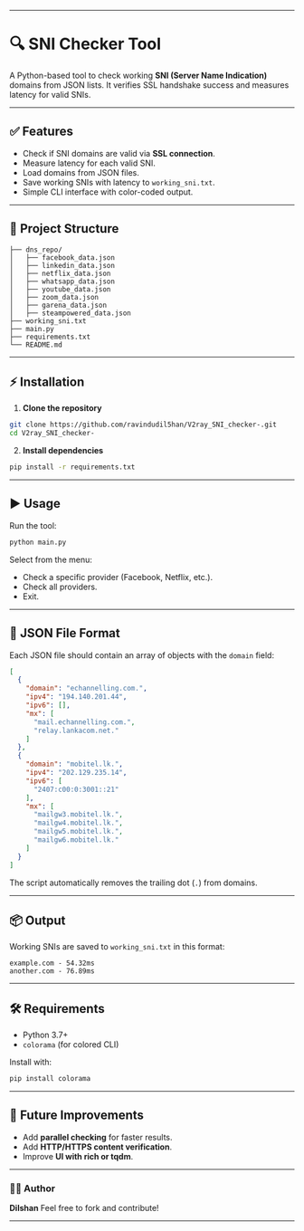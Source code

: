 
---

# 🔍 SNI Checker Tool

A Python-based tool to check working **SNI (Server Name Indication)** domains from JSON lists. It verifies SSL handshake success and measures latency for valid SNIs.

---

## ✅ Features

* Check if SNI domains are valid via **SSL connection**.
* Measure latency for each valid SNI.
* Load domains from JSON files.
* Save working SNIs with latency to `working_sni.txt`.
* Simple CLI interface with color-coded output.

---

## 📂 Project Structure

```
├── dns_repo/
│   ├── facebook_data.json
│   ├── linkedin_data.json
│   ├── netflix_data.json
│   ├── whatsapp_data.json
│   ├── youtube_data.json
│   ├── zoom_data.json
│   ├── garena_data.json
│   ├── steampowered_data.json
├── working_sni.txt
├── main.py
├── requirements.txt
└── README.md
```

---

## ⚡ Installation

1. **Clone the repository**

```bash
git clone https://github.com/ravindudil5han/V2ray_SNI_checker-.git
cd V2ray_SNI_checker-
```

2. **Install dependencies**

```bash
pip install -r requirements.txt
```

---

## ▶ Usage

Run the tool:

```bash
python main.py
```

Select from the menu:

* Check a specific provider (Facebook, Netflix, etc.).
* Check all providers.
* Exit.

---

## 📝 JSON File Format

Each JSON file should contain an array of objects with the `domain` field:

```json
[
  {
    "domain": "echannelling.com.",
    "ipv4": "194.140.201.44",
    "ipv6": [],
    "mx": [
      "mail.echannelling.com.",
      "relay.lankacom.net."
    ]
  },
  {
    "domain": "mobitel.lk.",
    "ipv4": "202.129.235.14",
    "ipv6": [
      "2407:c00:0:3001::21"
    ],
    "mx": [
      "mailgw3.mobitel.lk.",
      "mailgw4.mobitel.lk.",
      "mailgw5.mobitel.lk.",
      "mailgw6.mobitel.lk."
    ]
  }
]
```

The script automatically removes the trailing dot (`.`) from domains.

---

## 📦 Output

Working SNIs are saved to `working_sni.txt` in this format:

```
example.com - 54.32ms
another.com - 76.89ms
```

---

## 🛠 Requirements

* Python 3.7+
* `colorama` (for colored CLI)

Install with:

```bash
pip install colorama
```

---

## 🔮 Future Improvements

* Add **parallel checking** for faster results.
* Add **HTTP/HTTPS content verification**.
* Improve **UI with rich or tqdm**.

---

### 👨‍💻 Author

**Dilshan**
Feel free to fork and contribute!

---
